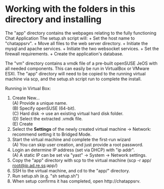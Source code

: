 # Working with the folders in this directory and installing

The "app" directory contains the webpages relating to the fully functioning Chat Application
The setup.sh script will:
    + Set the host name to "chatappsrv".
    + Move all files to the web server directory.
    + Initiate the mysql and apache services.
    + Initiate the two websocket services.
    + Set the firewall requirements.
    + Create the application's database.

The "vm" directory contains a vmdk file of a pre-built openSUSE JeOS with all needed components.
This can easily be run in VirtualBox or VMware ESXI.
The "app" directory will need to be copied to the running virtual machine via scp, and the setup.sh script run to complete the install.

Running in Virtual Box:
  1. Create New...  
    (A) Provide a unique name.  
    (B) Specify openSUSE (64-bit).  
    (C) Hard disk -> use an existing virtual hard disk folder.  
    (D) Select the extracted .vmdk file.  
    (E) Create  
  2. Select the <b>Settings</b> of the newly created virtual machine -> Network: recommend setting it to Bridged Mode.
  3. Start the virtual machine and complete the first-run wizard  
    (A) You can skip user creation, and just provide a root password.  
  4. Login an determine IP address (set via DHCP) with "ip addr".  
    (A) A static IP can be set via "yast" -> System -> Network settings.  
  5. Copy the "app" directory with scp to the virtual machine (scp -r app/ root@ip.ad.re.ss:app/)
  6. SSH to the virtual machine, and cd to the "app/" directory.
  7. Run setup.sh (e.g. "sh setup.sh")
  8. When setup confirms it has completed, open http://chatappsrv.
    
